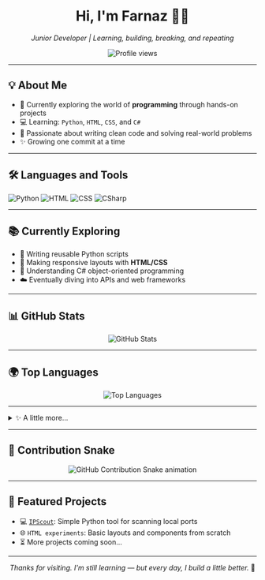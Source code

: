 <h1 align="center">Hi, I'm Farnaz 👩‍💻</h1>
<p align="center"><i>Junior Developer | Learning, building, breaking, and repeating</i></p>

<p align="center">
  <img src="https://komarev.com/ghpvc/?username=farnaztr&label=Profile%20views&color=7ed6df&style=flat" alt="Profile views" />
</p>

---

## 💡 About Me

- 🔭 Currently exploring the world of **programming** through hands-on projects  
- 💻 Learning: `Python`, `HTML`, `CSS`, and `C#`  
- 🎯 Passionate about writing clean code and solving real-world problems  
- ✨ Growing one commit at a time

---

## 🛠️ Languages and Tools

![Python](https://img.shields.io/badge/-Python-3776AB?style=flat-square&logo=python&logoColor=white)
![HTML](https://img.shields.io/badge/-HTML5-E34F26?style=flat-square&logo=html5&logoColor=white)
![CSS](https://img.shields.io/badge/-CSS3-1572B6?style=flat-square&logo=css3)
![CSharp](https://img.shields.io/badge/-C%23-239120?style=flat-square&logo=c-sharp)

---

## 📚 Currently Exploring

- 🐍 Writing reusable Python scripts  
- 🎨 Making responsive layouts with **HTML/CSS**  
- 🧩 Understanding C# object-oriented programming  
- ☁️ Eventually diving into APIs and web frameworks

---

## 📊 GitHub Stats

<p align="center">
  <img src="https://github-readme-stats.vercel.app/api?username=farnaztr&show_icons=true&theme=default" alt="GitHub Stats" />
</p>

---

## 🌍 Top Languages

<p align="center">
  <img src="https://github-readme-stats.vercel.app/api/top-langs/?username=farnaztr&layout=compact&theme=default" alt="Top Languages" />
</p>

---

<details>
  <summary>✨ A little more...</summary>

  - ☕ I debug with print statements and coffee  
  - 🎧 I code best with Lofi beats or late-night silence  
  - 💬 Ask me about the one time a missing semicolon ruined everything  
</details>

---

## 🐍 Contribution Snake

<p align="center">
  <img src="https://github.com/farnaztr/farnaztr/blob/output/github-contribution-grid-snake.svg" alt="GitHub Contribution Snake animation" />
</p>

---

## 📌 Featured Projects

- 💻 [`IPScout`](https://github.com/farnaztr/IPScout): Simple Python tool for scanning local ports  
- 🌐 `HTML experiments`: Basic layouts and components from scratch  
- ⏳ More projects coming soon...

---

<p align="center"><i>Thanks for visiting. I'm still learning — but every day, I build a little better.</i> 🌱</p>
